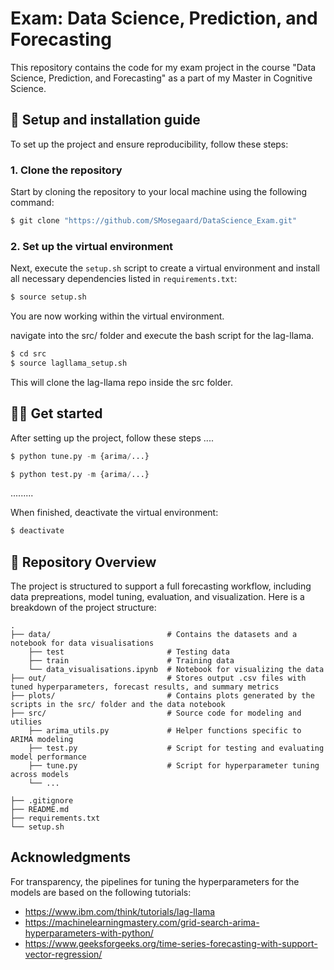 # Exam: Data Science, Prediction, and Forecasting

This repository contains the code for my exam project in the course "Data Science, Prediction, and Forecasting" as a part of my Master in Cognitive Science.

## 🔧 Setup and installation guide

To set up the project and ensure reproducibility, follow these steps:

### 1.  Clone the repository
Start by cloning the repository to your local machine using the following command:
```python
$ git clone "https://github.com/SMosegaard/DataScience_Exam.git"
```
### 2. Set up the virtual environment
Next, execute the ```setup.sh``` script to create a virtual environment and install all necessary dependencies listed in ```requirements.txt```:
```python
$ source setup.sh
``` 
You are now working within the virtual environment.

navigate into the src/ folder and execute the bash script for the lag-llama.

```python
$ cd src
$ source lagllama_setup.sh
```
This will clone the lag-llama repo inside the src folder.


## 👩‍💻 Get started
After setting up the project, follow these steps ....

```python
$ python tune.py -m {arima/...}
```
```python
$ python test.py -m {arima/...}
```



.........


When finished, deactivate the virtual environment:
```python
$ deactivate
```


## 📂 Repository Overview
The project is structured to support a full forecasting workflow, including data prepreations, model tuning, evaluation, and visualization. Here is a breakdown of the project structure:

```
.
├── data/                          # Contains the datasets and a notebook for data visualisations
    ├── test                       # Testing data
    ├── train                      # Training data
    └── data_visualisations.ipynb  # Notebook for visualizing the data
├── out/                           # Stores output .csv files with tuned hyperparameters, forecast results, and summary metrics  
├── plots/                         # Contains plots generated by the scripts in the src/ folder and the data notebook
├── src/                           # Source code for modeling and utilies
    ├── arima_utils.py             # Helper functions specific to ARIMA modeling
    ├── test.py                    # Script for testing and evaluating model performance
    ├── tune.py                    # Script for hyperparameter tuning across models
    └── ...

├── .gitignore 
├── README.md
├── requirements.txt
└── setup.sh                      
```

## Acknowledgments
For transparency, the pipelines for tuning the hyperparameters for the models are based on the following tutorials:
- https://www.ibm.com/think/tutorials/lag-llama
- https://machinelearningmastery.com/grid-search-arima-hyperparameters-with-python/ 
- https://www.geeksforgeeks.org/time-series-forecasting-with-support-vector-regression/